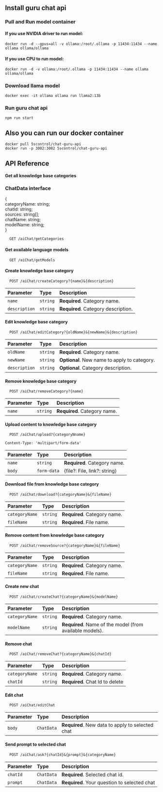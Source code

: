 ## Install guru chat api
### Pull and Run model container
#### If you use NVIDIA driver to run model:
```
docker run -d --gpus=all -v ollama:/root/.ollama -p 11434:11434 --name ollama ollama/ollama
```
#### If you use CPU to run model:
```
docker run -d -v ollama:/root/.ollama -p 11434:11434 --name ollama ollama/ollama
```
### Download llama model
```
docker exec -it ollama ollama run llama2:13b
```
### Run guru chat api
```
npm run start
```

## Also you can run our docker container
```
docker pull 5scontrol/chat-guru-api
docker run -p 3002:3002 5scontrol/chat-guru-api
```

## API Reference

#### Get all knowledge base categories


### ChatData interface
{ \
categoryName: string;\
chatId: string;\
sources: string[];\
chatName: string;\
modelName: string;\
}

```http
  GET /aiChat/getCategories
```
#### Get available language models

```http
  GET /aiChat/getModels
```

#### Create knowledge base category

```http
  POST /aiChat/createCategory?{name}&{description}
```

| Parameter | Type     | Description                       |
| :-------- | :------- | :-------------------------------- |
| `name`    | `string` | **Required**. Category name.      |
|`description`| `string` |**Required**. Category description.|

#### Edit knowledge base category

```http
  POST /aiChat/editCategory?{oldName}&{newName}&{description}
```

| Parameter | Type     | Description                       |
| :-------- | :------- | :-------------------------------- |
| `oldName`    | `string` | **Required**. Category name.      |
| `newName`    | `string` | **Optional**. New name to apply to category.      |
|`description`| `string` |**Optional**. Category description.|

#### Remove knowledge base category

```http
  POST /aiChat/removeCategory?{name}
```

| Parameter | Type     | Description                       |
| :-------- | :------- | :-------------------------------- |
| `name`    | `string` | **Required**. Category name.      |

#### Upload content to knowledge base category

```http
  POST /aiChat/upload?{categoryNname}
```
`Content-Type: 'multipart/form-data'`

| Parameter | Type     | Description                       |
| :-------- | :------- | :-------------------------------- |
| `name`    | `string` | **Required**. Category name.      |
| `body`    | `form-data` | {file?: File, link?: string}   |

#### Download file from knowledge base category

```http
  POST /aiChat/download?{categoryName}&{fileName}
```

| Parameter | Type     | Description                       |
| :-------- | :------- | :-------------------------------- |
| `categoryName`    | `string` | **Required**. Category name.      |
| `fileName`    | `string` | **Required**. File name.  |

#### Remove content from knowledge base category

```http
  POST /aiChat/removeSource?{categoryName}&{fileName}
```

| Parameter | Type     | Description                       |
| :-------- | :------- | :-------------------------------- |
| `categoryName`    | `string` | **Required**. Category name.      |
| `fileName`    | `string` | **Required**. File name.  |

#### Create new chat

```http
  POST /aiChat/createChat?{categoryName}&{modelName}
```

| Parameter | Type     | Description                       |
| :-------- | :------- | :-------------------------------- |
| `categoryName`    | `string` | **Required**. Category name.      |
| `modelName`    | `string` | **Required**. Name of the model (from available models).  |

#### Remove chat

```http
  POST /aiChat/removeChat?{categoryName}&{chatId}
```

| Parameter | Type     | Description                       |
| :-------- | :------- | :-------------------------------- |
| `categoryName`  | `string` | **Required**. Category name.|
| `chatId`   | `string` | **Required**. Chat Id to delete  |

#### Edit chat

```http
  POST /aiChat/editChat
```

| Parameter | Type     | Description                       |
| :-------- | :------- | :-------------------------------- |
| `body`  | `ChatData` | **Required**. New data to apply to selected chat|

#### Send prompt to selected chat

```http
  POST /aiChat/ask?{chatId}&{prompt}&{categoryName}
```

| Parameter | Type     | Description                       |
| :-------- | :------- | :-------------------------------- |
| `chatId`  | `ChatData` | **Required**. Selected chat id.|
| `prompt`  | `ChatData` | **Required**. Your question to selected chat|






